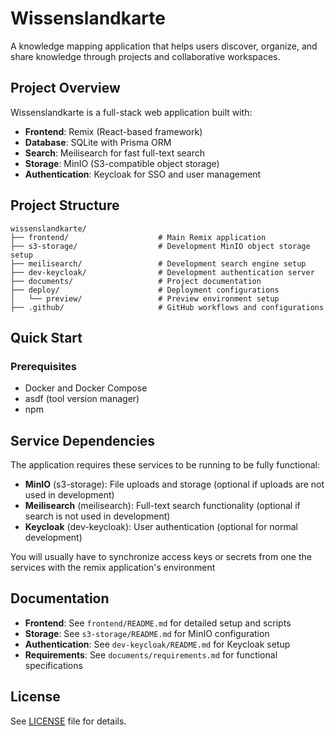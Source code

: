 # Wissenslandkarte

A knowledge mapping application that helps users discover, organize, and share knowledge through projects and collaborative workspaces.

## Project Overview

Wissenslandkarte is a full-stack web application built with:
- **Frontend**: Remix (React-based framework)
- **Database**: SQLite with Prisma ORM
- **Search**: Meilisearch for fast full-text search
- **Storage**: MinIO (S3-compatible object storage)
- **Authentication**: Keycloak for SSO and user management

## Project Structure

```
wissenslandkarte/
├── frontend/                    # Main Remix application
├── s3-storage/                  # Development MinIO object storage setup
├── meilisearch/                 # Development search engine setup
├── dev-keycloak/                # Development authentication server
├── documents/                   # Project documentation
├── deploy/                      # Deployment configurations
│   └── preview/                 # Preview environment setup
├── .github/                     # GitHub workflows and configurations
```

## Quick Start

### Prerequisites
- Docker and Docker Compose
- asdf (tool version manager)
- npm

## Service Dependencies

The application requires these services to be running to be fully functional:

- **MinIO** (s3-storage): File uploads and storage (optional if uploads are not used in development)
- **Meilisearch** (meilisearch): Full-text search functionality (optional if search is not used in development)
- **Keycloak** (dev-keycloak): User authentication (optional for normal development)

You will usually have to synchronize access keys or secrets from one the services with the remix application's environment

## Documentation

- **Frontend**: See `frontend/README.md` for detailed setup and scripts
- **Storage**: See `s3-storage/README.md` for MinIO configuration
- **Authentication**: See `dev-keycloak/README.md` for Keycloak setup
- **Requirements**: See `documents/requirements.md` for functional specifications

## License

See [LICENSE](LICENSE) file for details.
